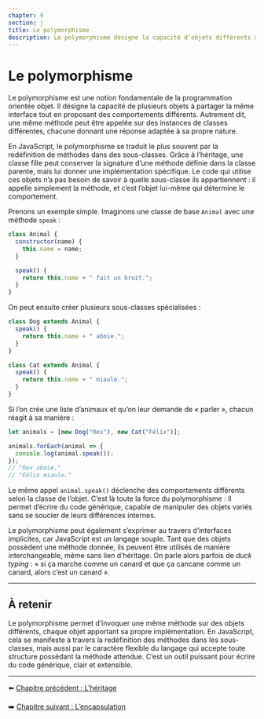 ```yaml
---
chapter: 9
section: j
title: Le polymorphisme
description: Le polymorphisme désigne la capacité d’objets différents à répondre à un même message, souvent par des comportements adaptés. En JavaScript, il se manifeste principalement à travers la redéfinition des méthodes dans une hiérarchie de classes.
---
```


# Le polymorphisme

Le polymorphisme est une notion fondamentale de la programmation orientée objet. Il désigne la capacité de plusieurs objets à partager la même interface tout en proposant des comportements différents. Autrement dit, une même méthode peut être appelée sur des instances de classes différentes, chacune donnant une réponse adaptée à sa propre nature.

En JavaScript, le polymorphisme se traduit le plus souvent par la redéfinition de méthodes dans des sous-classes. Grâce à l’héritage, une classe fille peut conserver la signature d’une méthode définie dans la classe parente, mais lui donner une implémentation spécifique. Le code qui utilise ces objets n’a pas besoin de savoir à quelle sous-classe ils appartiennent : il appelle simplement la méthode, et c’est l’objet lui-même qui détermine le comportement.

Prenons un exemple simple. Imaginons une classe de base `Animal` avec une méthode `speak` :

```javascript
class Animal {
  constructor(name) {
    this.name = name;
  }

  speak() {
    return this.name + " fait un bruit.";
  }
}
```

On peut ensuite créer plusieurs sous-classes spécialisées :

```javascript
class Dog extends Animal {
  speak() {
    return this.name + " aboie.";
  }
}

class Cat extends Animal {
  speak() {
    return this.name + " miaule.";
  }
}
```

Si l’on crée une liste d’animaux et qu’on leur demande de « parler », chacun réagit à sa manière :

```javascript
let animals = [new Dog("Rex"), new Cat("Félix")];

animals.forEach(animal => {
  console.log(animal.speak());
});
// "Rex aboie."
// "Félix miaule."
```

Le même appel `animal.speak()` déclenche des comportements différents selon la classe de l’objet. C’est là toute la force du polymorphisme : il permet d’écrire du code générique, capable de manipuler des objets variés sans se soucier de leurs différences internes.

Le polymorphisme peut également s’exprimer au travers d’interfaces implicites, car JavaScript est un langage souple. Tant que des objets possèdent une méthode donnée, ils peuvent être utilisés de manière interchangeable, même sans lien d’héritage. On parle alors parfois de *duck typing* : « si ça marche comme un canard et que ça cancane comme un canard, alors c’est un canard ».

---

## À retenir

Le polymorphisme permet d’invoquer une même méthode sur des objets différents, chaque objet apportant sa propre implémentation. En JavaScript, cela se manifeste à travers la redéfinition des méthodes dans les sous-classes, mais aussi par le caractère flexible du langage qui accepte toute structure possédant la méthode attendue. C’est un outil puissant pour écrire du code générique, clair et extensible.

---

⬅️ [Chapitre précédent : L’héritage](./i_inheritance.md)

➡️ [Chapitre suivant : L’encapsulation](./k_encapsulation.md)
